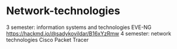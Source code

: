 # Network-technologies
3 semester: information systems and technologies EVE-NG 
  https://hackmd.io/@sadykovildar/B16xYzRmw
    4 semester: network technologies Cisco Packet Tracer
